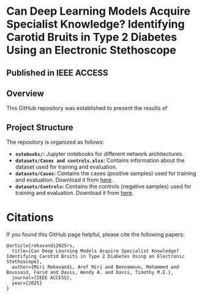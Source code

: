 # Can Deep Learning Models Acquire Specialist Knowledge? Identifying Carotid Bruits in Type 2 Diabetes Using an Electronic Stethoscope
## Published in IEEE ACCESS

## Overview
This GitHub repository was established to present the results of

## Project Structure

The repository is organized as follows:

- **`notebooks/`:** Jupyter notebooks for different network architectures.
- **`datasets/Cases and controls.xlsx`:** Contains information about the dataset used for training and evaluation.
- **`datasets/Cases`:** Contains the cases (positive samples) used for training and evaluation. Download it from [here](https://drive.google.com/drive/folders/1MaSoEZnNDTs8ikL4b7G0LrjzNzYbToqt?usp=sharing).
- **`datasets/Controls`:** Contains the controls (negative samples) used for training and evaluation. Download it from [here](https://drive.google.com/drive/folders/1BghQjehpiQiZ6dOpPVLce-07LduoW1rP?usp=sharing).


# Citations
If you found this GitHub page helpful, please cite the following papers:
```
@article{rekavandi2025rs,
  title={Can Deep Learning Models Acquire Specialist Knowledge? Identifying Carotid Bruits in Type 2 Diabetes Using an Electronic Stethoscope},
  author={Miri Rekavandi, Aref Miri and Bennamoun, Mohammed and Boussaid, Farid and Davis, Wendy A. and Davis, Timothy M.E.},
  journal={IEEE ACCESS},
  year={2025}
}
```
